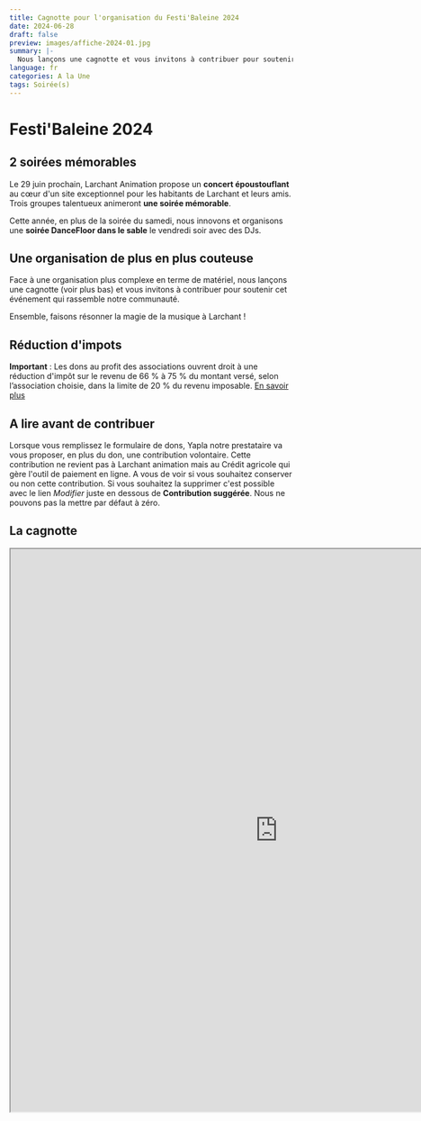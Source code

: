 ```yaml
---
title: Cagnotte pour l'organisation du Festi'Baleine 2024
date: 2024-06-28
draft: false
preview: images/affiche-2024-01.jpg
summary: |-
  Nous lançons une cagnotte et vous invitons à contribuer pour soutenir cet événement qui rassemble notre communauté. Cliquez pour en savoir plus.
language: fr
categories: A la Une
tags: Soirée(s)
---
```


# Festi'Baleine 2024
## 2 soirées mémorables
Le 29 juin prochain, Larchant Animation propose un **concert époustouflant** au cœur d'un site exceptionnel pour les habitants de Larchant et leurs amis. Trois groupes talentueux animeront **une soirée mémorable**. 

Cette année, en plus de la soirée du samedi, nous innovons et organisons une **soirée DanceFloor dans le sable** le vendredi soir avec des DJs.

## Une organisation de plus en plus couteuse
Face à une organisation plus complexe en terme de matériel, nous lançons une cagnotte (voir plus bas) et vous invitons à contribuer pour soutenir cet événement qui rassemble notre communauté. 

Ensemble, faisons résonner la magie de la musique à Larchant !

## Réduction d'impots
**Important** :  Les dons au profit des associations ouvrent droit à une réduction d'impôt sur le revenu de 66 % à 75 % du montant versé, selon l’association choisie, dans la limite de 20 % du revenu imposable. 
[En savoir plus](https://www.economie.gouv.fr/particuliers/prelevement-a-la-source-reductions-fiscales-dons-associations)

## A lire avant de contribuer 
Lorsque vous remplissez le formulaire de dons, Yapla notre prestataire va vous proposer, en plus du don, une contribution volontaire. Cette contribution ne revient pas à Larchant animation mais au Crédit agricole qui gère l'outil de paiement en ligne. A vous de voir si vous souhaitez conserver ou non cette contribution. Si vous souhaitez la supprimer c'est possible avec le lien *Modifier* juste en dessous de **Contribution suggérée**. Nous ne pouvons pas la mettre par défaut à zéro.

## La cagnotte
<iframe width="950" height="1000" src="https://larchant-animation.s2.yapla.com/fr/campaign-8247"></iframe>
